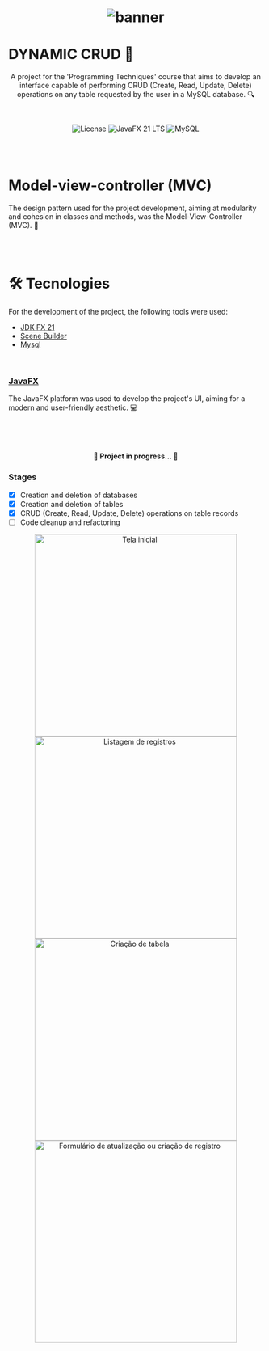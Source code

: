 <h1 align="center">
    <img alt="banner" src="https://i.imgur.com/OHhCF5I.png" />
    <br>
</h1>


<h1> DYNAMIC CRUD 💾 </h1>
<p align="center">A project for the 'Programming Techniques' course that aims to develop an interface capable of performing CRUD (Create, Read, Update, Delete) operations on any table requested by the user in a MySQL database. 🔍</p>
<br>

<p align="center">
<img alt="License" src="https://img.shields.io/badge/license-MIT-green">
<img alt="JavaFX 21 LTS" src="https://img.shields.io/badge/JavaFX-21_LTS-blue">
<img alt="MySQL" src="https://img.shields.io/badge/MariaDB-10.4.28-blue">
</p>

<br><br>

# Model-view-controller (MVC)
The design pattern used for the project development, aiming at modularity and cohesion in classes and methods, was the Model-View-Controller (MVC). 📜

<br><br>

# 🛠 Tecnologies

For the development of the project, the following tools were used:
<br>
- [JDK FX 21](https://www.azul.com/)
- [Scene Builder](https://gluonhq.com/products/scene-builder/)
- [Mysql](https://www.mysql.com/)
<br>

### [JavaFX](https://openjfx.io/)

The JavaFX platform was used to develop the project's UI, aiming for a modern and user-friendly aesthetic. 💻
<br><br><br>
#
<h4 align="center"> 
	🚧  Project in progress...  🚧
</h4>

### Stages

- [x] Creation and deletion of databases
- [x] Creation and deletion of tables
- [x] CRUD (Create, Read, Update, Delete) operations on table records
- [ ] Code cleanup and refactoring
<div align="center">
  <img src="https://i.imgur.com/xkhFkYP.png" alt="Tela inicial" width="400" />
  <img src="https://i.imgur.com/xRHBDcO.png" alt="Listagem de registros" width="400" />
</div>
<div align="center">
  <img src="https://i.imgur.com/t8q3RsH.png" alt="Criação de tabela" width="400" />
  <img src="https://i.imgur.com/TnMnjkF.png" alt="Formulário de atualização ou criação de registro" width="400" />
</div>




